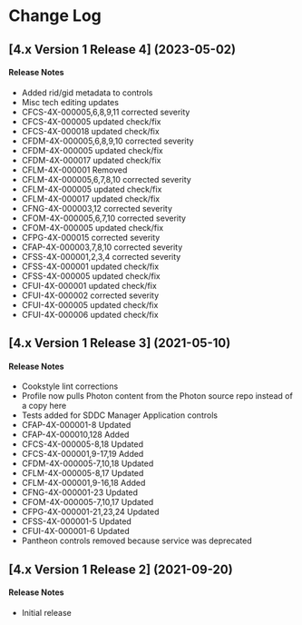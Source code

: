 # Change Log

## [4.x Version 1 Release 4] (2023-05-02)

#### Release Notes
- Added rid/gid metadata to controls
- Misc tech editing updates
- CFCS-4X-000005,6,8,9,11 corrected severity
- CFCS-4X-000005 updated check/fix
- CFCS-4X-000018 updated check/fix
- CFDM-4X-000005,6,8,9,10 corrected severity
- CFDM-4X-000005 updated check/fix
- CFDM-4X-000017 updated check/fix
- CFLM-4X-000001 Removed
- CFLM-4X-000005,6,7,8,10 corrected severity
- CFLM-4X-000005 updated check/fix
- CFLM-4X-000017 updated check/fix
- CFNG-4X-000003,12 corrected severity
- CFOM-4X-000005,6,7,10 corrected severity
- CFOM-4X-000005 updated check/fix
- CFPG-4X-000015 corrected severity
- CFAP-4X-000003,7,8,10 corrected severity
- CFSS-4X-000001,2,3,4 corrected severity
- CFSS-4X-000001 updated check/fix
- CFSS-4X-000005 updated check/fix
- CFUI-4X-000001 updated check/fix
- CFUI-4X-000002 corrected severity
- CFUI-4X-000005 updated check/fix
- CFUI-4X-000006 updated check/fix

## [4.x Version 1 Release 3] (2021-05-10)

#### Release Notes
- Cookstyle lint corrections
- Profile now pulls Photon content from the Photon source repo instead of a copy here
- Tests added for SDDC Manager Application controls
- CFAP-4X-000001-8 Updated
- CFAP-4X-000010,128 Added
- CFCS-4X-000005-8,18 Updated
- CFCS-4X-000001,9-17,19 Added
- CFDM-4X-000005-7,10,18 Updated
- CFLM-4X-000005-8,17 Updated
- CFLM-4X-000001,9-16,18 Added
- CFNG-4X-000001-23 Updated
- CFOM-4X-000005-7,10,17 Updated
- CFPG-4X-000001-21,23,24 Updated
- CFSS-4X-000001-5 Updated
- CFUI-4X-000001-6 Updated
- Pantheon controls removed because service was deprecated

## [4.x Version 1 Release 2] (2021-09-20)

#### Release Notes
- Initial release
